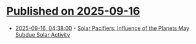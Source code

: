 # [Published on 2025-09-16](index.md)

* [2025-09-16, 04:38:00](https://soylentnews.org/article.pl?sid=25/09/15/1921210&from=rss) - [Solar Pacifiers: Influence of the Planets May Subdue Solar Activity](https://soylentnews.org/article.pl?sid=25/09/15/1921210&from=rss)
